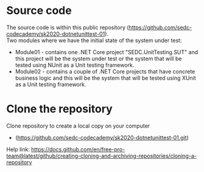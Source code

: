 # Source code
The source code is within this public repository (https://github.com/sedc-codecademy/sk2020-dotnetunittest-01).  
Two modules where we have the initial state of the system under test:
  - Module01 - contains one .NET Core project "SEDC.UnitTesting.SUT" and this project will be the system under test or the system that will be tested using NUnit as a Unit testing framework. 
  - Module02 - contains a couple of .NET Core projects that have concrete business logic and this will be the system that will be tested using XUnit as a Unit testing framework.     

# Clone the repository
Clone repository to create a local copy on your computer  
  - (https://github.com/sedc-codecademy/sk2020-dotnetunittest-01.git)  
  
Help link: https://docs.github.com/en/free-pro-team@latest/github/creating-cloning-and-archiving-repositories/cloning-a-repository
